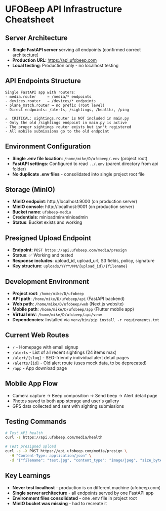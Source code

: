 # UFOBeep API Infrastructure Cheatsheet

## Server Architecture
- **Single FastAPI server** serving all endpoints (confirmed correct architecture)
- **Production URL**: https://api.ufobeep.com
- **Local testing**: Production only - no localhost testing

## API Endpoints Structure
```
Single FastAPI app with routers:
- media.router     → /media/* endpoints  
- devices.router   → /devices/* endpoints
- plane_match.router → no prefix (root level)
- Direct endpoints: /alerts, /sightings, /healthz, /ping

⚠️  CRITICAL: sightings.router is NOT included in main.py
- Only the old /sightings endpoint in main.py is active
- The proper sightings router exists but isn't registered
- All mobile submissions go to the old endpoint
```

## Environment Configuration
- **Single .env file location**: `/home/mike/D/ufobeep/.env` (project root)
- **FastAPI settings**: Configured to read `../.env` (parent directory from api folder)
- **No duplicate .env files** - consolidated into single project root file

## Storage (MinIO)
- **MinIO endpoint**: http://localhost:9000 (on production server)
- **MinIO console**: http://localhost:9001 (on production server)  
- **Bucket name**: `ufobeep-media` 
- **Credentials**: minioadmin/minioadmin
- **Status**: Bucket exists and working

## Presigned Upload Endpoint
- **Endpoint**: `POST https://api.ufobeep.com/media/presign`
- **Status**: ✅ Working and tested
- **Response includes**: upload_id, upload_url, S3 fields, policy, signature
- **Key structure**: `uploads/YYYY/MM/{upload_id}/{filename}`

## Development Environment
- **Project root**: `/home/mike/D/ufobeep`
- **API path**: `/home/mike/D/ufobeep/api` (FastAPI backend)
- **Web path**: `/home/mike/D/ufobeep/web` (Next.js website)
- **Mobile path**: `/home/mike/D/ufobeep/app` (Flutter mobile app)
- **Virtual env**: `/home/mike/D/ufobeep/api/venv`
- **Dependencies**: Installed via `venv/bin/pip install -r requirements.txt`

## Current Web Routes
- `/` - Homepage with email signup
- `/alerts` - List of all recent sightings (24 items max)
- `/alert/[slug]` - SEO-friendly individual alert detail pages
- `/alerts/[id]` - Old alert route (uses mock data, to be deprecated)
- `/app` - App download page

## Mobile App Flow
- Camera capture → Beep composition → Send beep → Alert detail page
- Photos saved to both app storage and user's gallery
- GPS data collected and sent with sighting submissions

## Testing Commands
```bash
# Test API health
curl -s https://api.ufobeep.com/media/health

# Test presigned upload
curl -s -X POST https://api.ufobeep.com/media/presign \
  -H "Content-Type: application/json" \
  -d '{"filename": "test.jpg", "content_type": "image/jpeg", "size_bytes": 1024}'
```

## Key Learnings
- **Never test localhost** - production is on different machine (ufobeep.com)
- **Single server architecture** - all endpoints served by one FastAPI app
- **Environment files consolidated** - one .env file in project root
- **MinIO bucket was missing** - had to recreate it